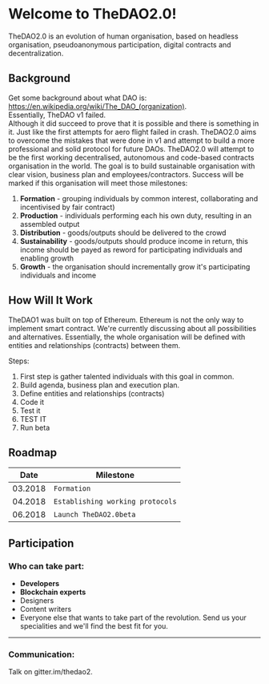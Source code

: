 # Welcome to TheDAO2.0!

TheDAO2.0 is an evolution of human organisation, based on headless organisation, pseudoanonymous participation, digital contracts and decentralization.

## Background
Get some background about what DAO is: https://en.wikipedia.org/wiki/The_DAO_(organization).  
Essentially, TheDAO v1 failed.   
Although it did succeed to prove that it is possible and there is something in it. Just like the first attempts for aero flight failed in crash.
TheDAO2.0 aims to overcome the mistakes that were done in v1 and attempt to build a more professional and solid protocol for future DAOs.
TheDAO2.0 will attempt to be the first working decentralised, autonomous and code-based contracts organisation in the world.
The goal is to build sustainable organisation with clear vision, business plan and employees/contractors. 
Success will be marked if this organisation will meet those milestones:

 1. **Formation** - grouping individuals by common interest, collaborating and incentivised by fair contract)
 2. **Production** - individuals performing each his own duty, resulting in an assembled output
 3. **Distribution** - goods/outputs should be delivered to the crowd 
 4. **Sustainability** - goods/outputs should produce income in return, this income should be payed as reword for participating individuals and enabling growth
 5. **Growth** - the organisation should incrementally grow it's participating individuals and income

## How Will It Work
TheDAO1 was built on top of Ethereum. Ethereum is not the only way to implement smart contract. We're currently discussing about all possibilities and alternatives.
Essentially, the whole organisation will be defined with entities and relationships (contracts) between them. 

Steps:

 1. First step is gather talented individuals with this goal in common. 
 2. Build agenda, business plan and execution plan.
 3. Define entities and relationships (contracts) 
 4. Code it
 5. Test it
 6. TEST IT
 7. Run beta


## Roadmap
| Date           |Milestone                      |
|----------------|-------------------------------|
|03.2018		 |`Formation`           		 |
|04.2018         |`Establishing working protocols`            |
|06.2018         |`Launch TheDAO2.0beta`		 |


## Participation
### Who can take part:

 - **Developers**
 -  **Blockchain experts**
 - Designers
 - Content writers
 - Everyone else that wants to take part of the revolution. Send us your specialities and we'll find the best fit for you.
----------

### Communication:
Talk on gitter.im/thedao2.


